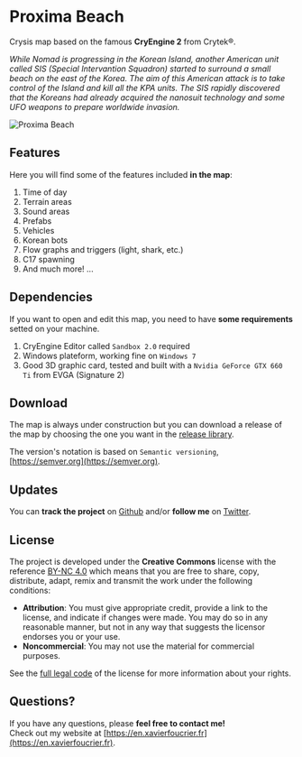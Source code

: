 Proxima Beach
=============
Crysis map based on the famous **CryEngine 2** from Crytek®.

*While Nomad is progressing in the Korean Island, another American unit called SIS (Special Intervantion Squadron) started to surround a small beach on the east of the Korea. The aim of this American attack is to take control of the Island and kill all the KPA units. The SIS rapidly discovered that the Koreans had already acquired the nanosuit technology and some UFO weapons to prepare worldwide invasion.*

![Proxima Beach](https://raw.github.com/xavierfoucrier/proxima-beach/master/logo.png "Proxima Beach")


Features
--------
Here you will find some of the features included **in the map**:

1. Time of day
2. Terrain areas
3. Sound areas
4. Prefabs
5. Vehicles
6. Korean bots
7. Flow graphs and triggers (light, shark, etc.)
8. C17 spawning
9. And much more! ...


Dependencies
------------
If you want to open and edit this map, you need to have **some requirements** setted on your machine.

1. CryEngine Editor called `Sandbox 2.0` required
2. Windows plateform, working fine on `Windows 7`
3. Good 3D graphic card, tested and built with a `Nvidia GeForce GTX 660 Ti` from EVGA (Signature 2)


Download
--------
The map is always under construction but you can download a release of the map by choosing the one you want in the [release library](https://github.com/xavierfoucrier/proxima-beach/releases).

The version's notation is based on `Semantic versioning`, [https://semver.org](https://semver.org).


Updates
-------
You can **track the project** on [Github](https://github.com/xavierfoucrier) and/or **follow me** on [Twitter](https://twitter.com/xavierfoucrier).


License
-------
The project is developed under the **Creative Commons** license with the reference [BY-NC 4.0](https://creativecommons.org/licenses/by-nc/4.0/) which means that you are free to share, copy, distribute, adapt, remix and transmit the work under the following conditions:

- **Attribution**: You must give appropriate credit, provide a link to the license, and indicate if changes were made. You may do so in any reasonable manner, but not in any way that suggests the licensor endorses you or your use.
- **Noncommercial**: You may not use the material for commercial purposes.

See the [full legal code](https://creativecommons.org/licenses/by-nc/4.0/) of the license for more information about your rights.


Questions?
----------
If you have any questions, please **feel free to contact me!**  
Check out my website at [https://en.xavierfoucrier.fr](https://en.xavierfoucrier.fr).
